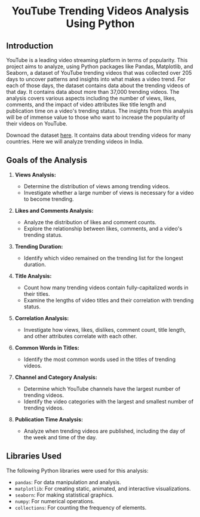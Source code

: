 <div align='center'>
    <h1>YouTube Trending Videos Analysis Using Python</h1>
</div>

## Introduction

YouTube is a leading video streaming platform in terms of popularity. This project aims to analyze, using Python packages like Pandas, Matplotlib, and Seaborn, a dataset of YouTube trending videos that was collected over 205 days to uncover patterns and insights into what makes a video trend. For each of those days, the dataset contains data about the trending videos of that day. It contains data about more than 37,000 trending videos. The analysis covers various aspects including the number of views, likes, comments, and the impact of video attributes like title length and publication time on a video's trending status. The insights from this analysis will be of immense value to those who want to increase the popularity of their videos on YouTube.


Downoad the dataset [here](https://github.com/ashutoshkrris/YouTube-Trending-Videos-Analysis/blob/master/dataset/INvideos.csv). It contains data about trending videos for many countries. Here we will analyze trending videos in India.

## Goals of the Analysis

1. **Views Analysis:**
   - Determine the distribution of views among trending videos.
   - Investigate whether a large number of views is necessary for a video to become trending.

2. **Likes and Comments Analysis:**
   - Analyze the distribution of likes and comment counts.
   - Explore the relationship between likes, comments, and a video's trending status.

3. **Trending Duration:**
   - Identify which video remained on the trending list for the longest duration.

4. **Title Analysis:**
   - Count how many trending videos contain fully-capitalized words in their titles.
   - Examine the lengths of video titles and their correlation with trending status.

5. **Correlation Analysis:**
   - Investigate how views, likes, dislikes, comment count, title length, and other attributes correlate with each other.

6. **Common Words in Titles:**
   - Identify the most common words used in the titles of trending videos.

7. **Channel and Category Analysis:**
   - Determine which YouTube channels have the largest number of trending videos.
   - Identify the video categories with the largest and smallest number of trending videos.

8. **Publication Time Analysis:**
   - Analyze when trending videos are published, including the day of the week and time of the day.

## Libraries Used

The following Python libraries were used for this analysis:

- `pandas`: For data manipulation and analysis.
- `matplotlib`: For creating static, animated, and interactive visualizations.
- `seaborn`: For making statistical graphics.
- `numpy`: For numerical operations.
- `collections`: For counting the frequency of elements.
